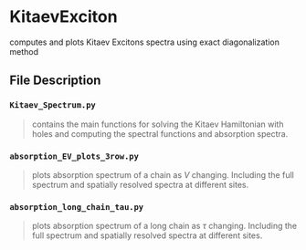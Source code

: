# KitaevExciton
computes and plots Kitaev Excitons spectra using exact diagonalization method

## File Description

### `Kitaev_Spectrum.py`
> contains the main functions for solving the Kitaev Hamiltonian with holes and computing the spectral functions and absorption spectra.

### `absorption_EV_plots_3row.py`
> plots absorption spectrum of a chain as $V$ changing.
> Including the full spectrum and spatially resolved spectra at different sites.

### `absorption_long_chain_tau.py`
> plots absorption spectrum of a long chain as $\tau$ changing.
> Including the full spectrum and spatially resolved spectra at different sites. 
